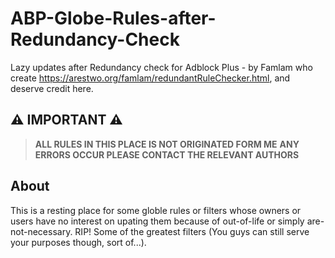 # ABP-Globe-Rules-after-Redundancy-Check
Lazy updates after Redundancy check for Adblock Plus - by Famlam who create https://arestwo.org/famlam/redundantRuleChecker.html, and deserve credit here.

## ⚠ IMPORTANT ⚠
> **ALL RULES IN THIS PLACE IS NOT ORIGINATED FORM ME**
> **ANY ERRORS OCCUR PLEASE CONTACT THE RELEVANT AUTHORS**

## About
This is a resting place for some globle rules or filters whose owners or users have no interest on upating them because of out-of-life or simply are-not-necessary. RIP! Some of the greatest filters (You guys can still serve your purposes though, sort of...).
